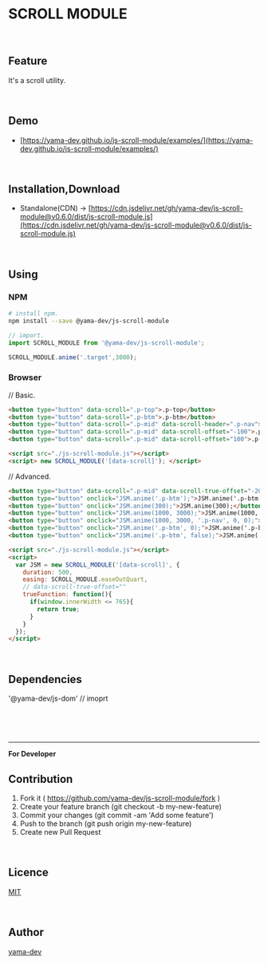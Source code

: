 # SCROLL MODULE

<br>

## Feature

It's a scroll utility.

<br>

## Demo

- [https://yama-dev.github.io/js-scroll-module/examples/](https://yama-dev.github.io/js-scroll-module/examples/)

<br>

## Installation,Download

- Standalone(CDN) -> [https://cdn.jsdelivr.net/gh/yama-dev/js-scroll-module@v0.6.0/dist/js-scroll-module.js](https://cdn.jsdelivr.net/gh/yama-dev/js-scroll-module@v0.6.0/dist/js-scroll-module.js)

<br>

## Using

### NPM

``` bash
# install npm.
npm install --save @yama-dev/js-scroll-module
```

``` javascript
// import.
import SCROLL_MODULE from '@yama-dev/js-scroll-module';
```

``` javascript
SCROLL_MODULE.anime('.target',3000);
```

### Browser

// Basic.

``` html
<button type="button" data-scroll=".p-top">.p-top</button>
<button type="button" data-scroll=".p-btm">.p-btm</button>
<button type="button" data-scroll=".p-mid" data-scroll-header=".p-nav">.p-mid +.p-nav</button>
<button type="button" data-scroll=".p-mid" data-scroll-offset="-100">.p-mid -100</button>
<button type="button" data-scroll=".p-mid" data-scroll-offset="100">.p-mid +100</button>

<script src="./js-scroll-module.js"></script>
<script> new SCROLL_MODULE('[data-scroll]'); </script>
```

// Advanced.

``` html
<button type="button" data-scroll=".p-mid" data-scroll-true-offset="-200">.p-mid true-offset -200</button>
<button type="button" onclick="JSM.anime('.p-btm');">JSM.anime('.p-btm');</button>
<button type="button" onclick="JSM.anime(300);">JSM.anime(300);</button>
<button type="button" onclick="JSM.anime(1000, 3000);">JSM.anime(1000, 3000);</button>
<button type="button" onclick="JSM.anime(1000, 3000, '.p-nav', 0, 0);">JSM.anime(1000, 3000, '.p-nav', 0, 0);</button>
<button type="button" onclick="JSM.anime('.p-btm', 0);">JSM.anime('.p-btm', 0);</button>
<button type="button" onclick="JSM.anime('.p-btm', false);">JSM.anime('.p-btm', false);</button>

<script src="./js-scroll-module.js"></script>
<script>
  var JSM = new SCROLL_MODULE('[data-scroll]', {
    duration: 500,
    easing: SCROLL_MODULE.easeOutQuart,
    // data-scroll-true-offset=""
    trueFunction: function(){
      if(window.innerWidth <= 765){
        return true;
      }
    }
  });
</script>
```

<br>

## Dependencies

'@yama-dev/js-dom'  // imoprt

<br><br><br>

___

**For Developer**

## Contribution

1. Fork it ( https://github.com/yama-dev/js-scroll-module/fork )
2. Create your feature branch (git checkout -b my-new-feature)
3. Commit your changes (git commit -am 'Add some feature')
4. Push to the branch (git push origin my-new-feature)
5. Create new Pull Request

<br>

## Licence

[MIT](https://github.com/yama-dev/js-scroll-module/blob/master/LICENSE)

<br>

## Author

[yama-dev](https://github.com/yama-dev)

